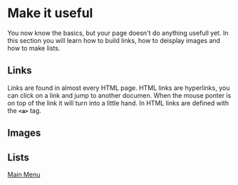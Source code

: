 # Make it useful
You now know the basics, but your page doesn't do anything usefull yet. In this section you will learn how to build links, how to deisplay images and how to make lists.

## Links
Links are found in almost every HTML page. HTML links are hyperlinks, you can click on a link and jump to another documen. When the mouse ponter is on top of the link it will turn into a little hand.
In HTML links are defined with the **`<a>`** tag.
## Images

## Lists


[Main Menu](../README.md)
